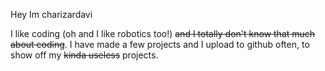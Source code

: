 Hey Im charizardavi

I like coding (oh and I like robotics too!) ~~and I totally don't know that much about coding~~. 
I have made a few projects and I upload to github often, to show off my ~~kinda useless~~ projects.
